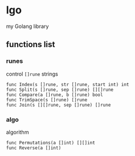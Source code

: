 # lgo

my Golang library

## functions list

### runes

control `[]rune` strings

    func Index(s []rune, str []rune, start int) int
    func Split(s []rune, sep []rune) [][]rune
    func Compare(a []rune, b []rune) bool
    func TrimSpace(s []rune) []rune
    func Join(s [][]rune, sep []rune) []rune

### algo

algorithm

    func Permutations(a []int) [][]int
    func Reverse(a []int)

